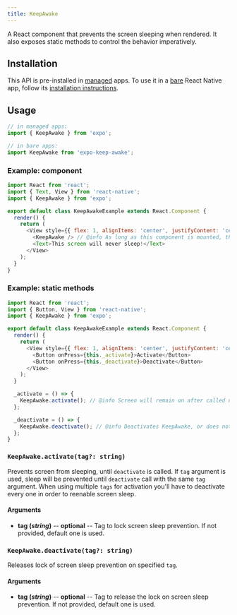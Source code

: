 ```yaml
---
title: KeepAwake
---
```


A React component that prevents the screen sleeping when rendered. It also exposes static methods to control the behavior imperatively.

## Installation

This API is pre-installed in [managed](../../introduction/managed-vs-bare/#managed-workflow) apps. To use it in a [bare](../../introduction/managed-vs-bare/#bare-workflow) React Native app, follow its [installation instructions](https://github.com/expo/expo/tree/master/packages/expo-keep-awake).

## Usage

```js
// in managed apps:
import { KeepAwake } from 'expo';

// in bare apps:
import KeepAwake from 'expo-keep-awake';
```

### Example: component

```javascript
import React from 'react';
import { Text, View } from 'react-native';
import { KeepAwake } from 'expo';

export default class KeepAwakeExample extends React.Component {
  render() {
    return (
      <View style={{ flex: 1, alignItems: 'center', justifyContent: 'center' }}>
        <KeepAwake /> // @info As long as this component is mounted, the screen will not turn off from being idle.
        <Text>This screen will never sleep!</Text>
      </View>
    );
  }
}
```

### Example: static methods

```javascript
import React from 'react';
import { Button, View } from 'react-native';
import { KeepAwake } from 'expo';

export default class KeepAwakeExample extends React.Component {
  render() {
    return (
      <View style={{ flex: 1, alignItems: 'center', justifyContent: 'center' }}>
        <Button onPress={this._activate}>Activate</Button>
        <Button onPress={this._deactivate}>Deactivate</Button>
      </View>
    );
  }

  _activate = () => {
    KeepAwake.activate(); // @info Screen will remain on after called until <strong>KeepAwake.deactivate()</strong> is called.
  };

  _deactivate = () => {
    KeepAwake.deactivate(); // @info Deactivates KeepAwake, or does nothing if it was never activated.
  };
}
```

### `KeepAwake.activate(tag?: string)`

Prevents screen from sleeping, until `deactivate` is called.
If `tag` argument is used, sleep will be prevented until `deactivate` call with the same `tag` argument. When using multiple `tags` for activation you'll have to deactivate every one in order to reenable screen sleep.

#### Arguments

- **tag (_string_)** -- **optional** -- Tag to lock screen sleep prevention. If not provided, default one is used.

### `KeepAwake.deactivate(tag?: string)`

Releases lock of screen sleep prevention on specified `tag`.

#### Arguments

- **tag (_string_)** -- **optional** -- Tag to release the lock on screen sleep prevention. If not provided, default one is used.
